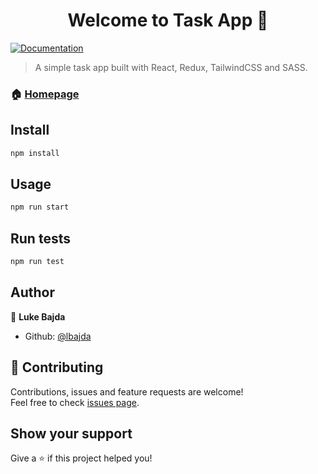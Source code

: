 <h1 align="center">Welcome to Task App 👋</h1>
<p>
  <a href="https://github.com/lbajda/react-todo-app#readme" target="_blank">
    <img alt="Documentation" src="https://img.shields.io/badge/documentation-yes-brightgreen.svg" />
  </a>
</p>

> A simple task app built with React, Redux, TailwindCSS and SASS.

### 🏠 [Homepage](https://lbajda.github.io/react-task-app/)
<!-- https://lbajda.github.io/react-task-app/ -->

## Install

```sh
npm install
```

## Usage

```sh
npm run start
```

## Run tests

```sh
npm run test
```

## Author

👤 **Luke Bajda**

* Github: [@lbajda](https://github.com/lbajda)

## 🤝 Contributing

Contributions, issues and feature requests are welcome!<br />Feel free to check [issues page](https://github.com/lbajda/react-todo-app/issues).

## Show your support

Give a ⭐️ if this project helped you!
